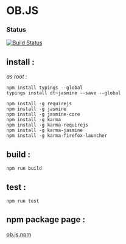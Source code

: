 # OB.JS
### Status
[![Build Status](https://api.travis-ci.org/jaenyph/objs.svg?branch=develop)](https://travis-ci.org/jaenyph/objs)


## install :

*as root :*

    npm install typings --global
    typings install dt~jasmine --save --global
    
    npm install -g requirejs
    npm install -g jasmine
    npm install -g jasmine-core
    npm install -g karma
    npm install -g karma-requirejs
    npm install -g karma-jasmine
    npm install -g karma-firefox-launcher


## build :

    npm run build

## test :

    npm run test

## npm package page :
[ob.js.npm](https://www.npmjs.com/package/ob.js.npm/ "Ob.js npm package")